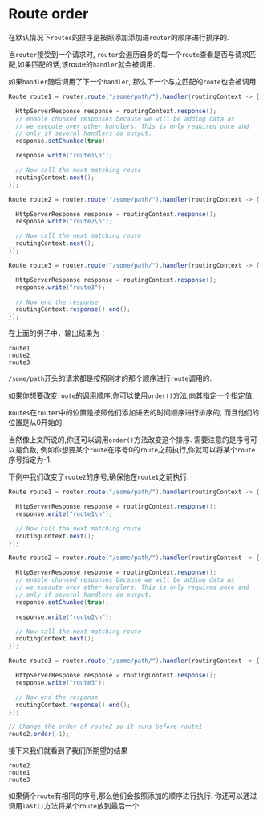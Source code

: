 # Route order

在默认情况下`routes`的排序是按照添加添加进`router`的顺序进行排序的.

当`router`接受到一个请求时, `router`会遍历自身的每一个`route`查看是否与请求匹配,如果匹配的话,该route的`handler`就会被调用.

如果`handler`随后调用了下一个`handler`, 那么下一个与之匹配的`route`也会被调用.
```java
Route route1 = router.route("/some/path/").handler(routingContext -> {

  HttpServerResponse response = routingContext.response();
  // enable chunked responses because we will be adding data as
  // we execute over other handlers. This is only required once and
  // only if several handlers do output.
  response.setChunked(true);

  response.write("route1\n");

  // Now call the next matching route
  routingContext.next();
});

Route route2 = router.route("/some/path/").handler(routingContext -> {

  HttpServerResponse response = routingContext.response();
  response.write("route2\n");

  // Now call the next matching route
  routingContext.next();
});

Route route3 = router.route("/some/path/").handler(routingContext -> {

  HttpServerResponse response = routingContext.response();
  response.write("route3");

  // Now end the response
  routingContext.response().end();
});
```
在上面的例子中，输出结果为：
```
route1
route2
route3
```

`/some/path`开头的请求都是按照刚才的那个顺序进行`route`调用的.

如果你想要改变`route`的调用顺序,你可以使用`order()`方法,向其指定一个指定值.

`Routes`在`router`中的位置是按照他们添加进去的时间顺序进行排序的, 而且他们的位置是从0开始的.

当然像上文所说的,你还可以调用`order()`方法改变这个排序. 需要注意的是序号可以是负数, 例如你想要某个`route`在序号0的`route`之前执行,你就可以将某个`route`序号指定为-1.

下例中我们改变了`route2`的序号,确保他在`route1`之前执行.
```java
Route route1 = router.route("/some/path/").handler(routingContext -> {

  HttpServerResponse response = routingContext.response();
  response.write("route1\n");

  // Now call the next matching route
  routingContext.next();
});

Route route2 = router.route("/some/path/").handler(routingContext -> {

  HttpServerResponse response = routingContext.response();
  // enable chunked responses because we will be adding data as
  // we execute over other handlers. This is only required once and
  // only if several handlers do output.
  response.setChunked(true);

  response.write("route2\n");

  // Now call the next matching route
  routingContext.next();
});

Route route3 = router.route("/some/path/").handler(routingContext -> {

  HttpServerResponse response = routingContext.response();
  response.write("route3");

  // Now end the response
  routingContext.response().end();
});

// Change the order of route2 so it runs before route1
route2.order(-1);
```
接下来我们就看到了我们所期望的结果
```
route2
route1
route3
```

如果俩个`route`有相同的序号,那么他们会按照添加的顺序进行执行. 你还可以通过调用`last()`方法将某个`route`放到最后一个.